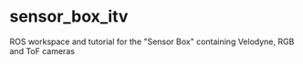 # sensor_box_itv
ROS workspace and tutorial for the "Sensor Box" containing Velodyne, RGB and ToF cameras
